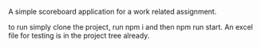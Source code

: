 A simple scoreboard application for a work related assignment.

to run simply clone the project, run npm i and then npm run start. 
An excel file for testing is in the project tree already.
